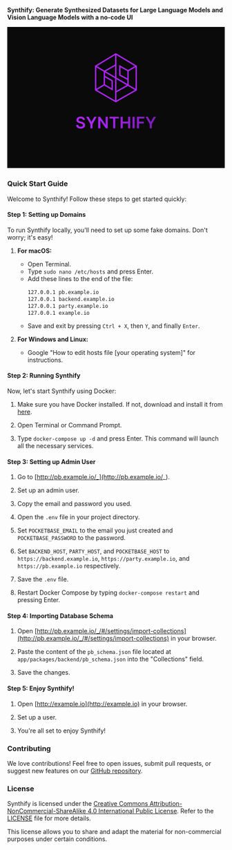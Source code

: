 **Synthify: Generate Synthesized Datasets for Large Language Models and Vision Language Models with a no-code UI**

![Synthify](cover.png)

### Quick Start Guide

Welcome to Synthify! Follow these steps to get started quickly:

#### Step 1: Setting up Domains

To run Synthify locally, you'll need to set up some fake domains. Don't worry; it's easy!

1. **For macOS:**
   - Open Terminal.
   - Type `sudo nano /etc/hosts` and press Enter.
   - Add these lines to the end of the file:
     ```
     127.0.0.1 pb.example.io
     127.0.0.1 backend.example.io
     127.0.0.1 party.example.io
     127.0.0.1 example.io
     ```
   - Save and exit by pressing `Ctrl + X`, then `Y`, and finally `Enter`.

2. **For Windows and Linux:**  
   - Google "How to edit hosts file [your operating system]" for instructions.

#### Step 2: Running Synthify

Now, let's start Synthify using Docker:

1. Make sure you have Docker installed. If not, download and install it from [here](https://www.docker.com/get-started).

2. Open Terminal or Command Prompt.

3. Type `docker-compose up -d` and press Enter. This command will launch all the necessary services.

#### Step 3: Setting up Admin User

1. Go to [http://pb.example.io/_](http://pb.example.io/_).
   
2. Set up an admin user.

3. Copy the email and password you used.

4. Open the `.env` file in your project directory.

5. Set `POCKETBASE_EMAIL` to the email you just created and `POCKETBASE_PASSWORD` to the password.

6. Set `BACKEND_HOST`, `PARTY_HOST`, and `POCKETBASE_HOST` to `https://backend.example.io`, `https://party.example.io`, and `https://pb.example.io` respectively.

7. Save the `.env` file.

8. Restart Docker Compose by typing `docker-compose restart` and pressing Enter.

#### Step 4: Importing Database Schema

1. Open [http://pb.example.io/_/#/settings/import-collections](http://pb.example.io/_/#/settings/import-collections) in your browser.

2. Paste the content of the `pb_schema.json` file located at `app/packages/backend/pb_schema.json` into the "Collections" field.

3. Save the changes.

#### Step 5: Enjoy Synthify!

1. Open [http://example.io](http://example.io) in your browser.

2. Set up a user.

3. You're all set to enjoy Synthify!

### Contributing

We love contributions! Feel free to open issues, submit pull requests, or suggest new features on our [GitHub repository](https://github.com/amirrezasalimi/synthify).

### License

Synthify is licensed under the [Creative Commons Attribution-NonCommercial-ShareAlike 4.0 International Public License](https://creativecommons.org/licenses/by-nc-sa/4.0/legalcode). Refer to the [LICENSE](LICENSE) file for more details.

This license allows you to share and adapt the material for non-commercial purposes under certain conditions.

